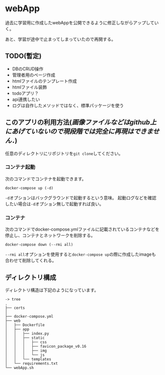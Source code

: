 # webApp

過去に学習用に作成したwebAppを公開できるように修正しながらアップしていく。

あと、学習が途中で止まってしまっていたので再開する。

## TODO(暫定)

- DBのCRUD操作
- 管理者用のページ作成
- htmlファイルのテンプレート作成
- htmlファイル装飾
- todoアプリ？
- api連携したい
- ログは自作したメソッドではなく、標準パッケージを使う

## このアプリの利用方法(***画像ファイルなどはgithub上にあげていないので現段階では完全に再現はできません．***)

任意のディレクトリにリポジトリを`git clone`してください。

### コンテナ起動

次のコマンドでコンテナを起動できます。

```shell
docker-compose up (-d)
```

`-d`オプションはバックグラウンドで起動するという意味。
起動ログなどを確認したい場合は`-d`オプション無しで起動すれば良い。

### コンテナ

次のコマンドでdocker-compose.ymlファイルに記載されているコンテナなどを停止し、コンテナとネットワークを削除する。

```shell
docker-compose down (--rmi all)
```

`--rmi all`オプションを使用すると`docker-compose up`の際に作成したimageも合わせて削除してくれる。


## ディレクトリ構成

ディレクトリ構造は下記のようになっています。

```
-> tree
.
├── certs
│
├── docker-compose.yml
├── web
│   ├── Dockerfile
│   ├── app
│   │   ├── index.py
│   │   ├── static
│   │   │   ├── css            
│   │   │   ├── favicon_package_v0.16
│   │   │   ├── img
│   │   │   └── js
│   │   └── templates
│   └── requirements.txt
└── webApp.sh
```




